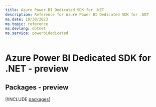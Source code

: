 ```yaml
---
title: Azure Power BI Dedicated SDK for .NET
description: Reference for Azure Power BI Dedicated SDK for .NET
ms.date: 10/30/2023
ms.topic: reference
ms.devlang: dotnet
ms.service: powerbidedicated
---
```

# Azure Power BI Dedicated SDK for .NET - preview
## Packages - preview
[!INCLUDE [packages](power-bi-dedicated-index.md)]